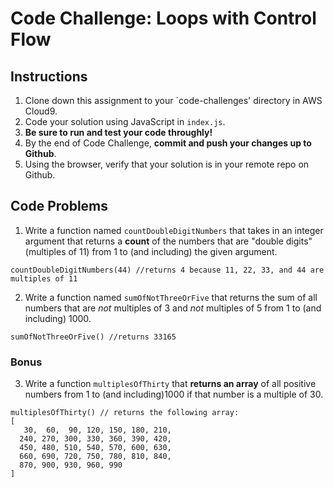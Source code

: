 # Code Challenge: Loops with Control Flow

## Instructions

1. Clone down this assignment to your `code-challenges' directory in AWS Cloud9.  
2. Code your solution using JavaScript in `index.js`. 
3. **Be sure to run and test your code throughly!**
4. By the end of Code Challenge, **commit and push your changes up to Github**.
5. Using the browser, verify that your solution is in your remote repo on Github.

## Code Problems

1. Write a function named `countDoubleDigitNumbers` that takes in an integer argument that returns a **count** of the numbers that are "double digits"(multiples of 11) from  1 to (and including) the given argument. 
```
countDoubleDigitNumbers(44) //returns 4 because 11, 22, 33, and 44 are multiples of 11 
```

2. Write a function named `sumOfNotThreeOrFive` that returns the sum of all numbers that are *not* multiples of 3 and  *not* multiples of 5 from 1 to (and including) 1000.
```
sumOfNotThreeOrFive() //returns 33165 
```


### Bonus 
3. Write a function `multiplesOfThirty` that **returns an array** of all positive numbers from 1 to (and including)1000 if that number is a multiple of 30. 
```
multiplesOfThirty() // returns the following array:
[
   30,  60,  90, 120, 150, 180, 210,
  240, 270, 300, 330, 360, 390, 420,
  450, 480, 510, 540, 570, 600, 630,
  660, 690, 720, 750, 780, 810, 840,
  870, 900, 930, 960, 990
]
```
